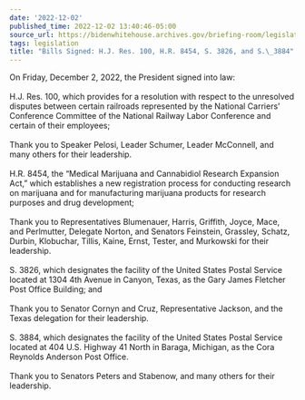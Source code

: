 ```yaml
---
date: '2022-12-02'
published_time: 2022-12-02 13:40:46-05:00
source_url: https://bidenwhitehouse.archives.gov/briefing-room/legislation/2022/12/02/bills-signed-h-j-res-100-h-r-8454-s-3826-and-s-3884/
tags: legislation
title: "Bills Signed: H.J. Res. 100, H.R. 8454, S. 3826, and S.\_3884"
---
```

 
On Friday, December 2, 2022, the President signed into law:  
   
H.J. Res. 100, which provides for a resolution with respect to the
unresolved disputes between certain railroads represented by the
National Carriers’ Conference Committee of the National Railway Labor
Conference and certain of their employees;  
   
Thank you to Speaker Pelosi, Leader Schumer, Leader McConnell, and many
others for their leadership.  
   
H.R. 8454, the “Medical Marijuana and Cannabidiol Research Expansion
Act,” which establishes a new registration process for conducting
research on marijuana and for manufacturing marijuana products for
research purposes and drug development;  
   
Thank you to Representatives Blumenauer, Harris, Griffith, Joyce, Mace,
and Perlmutter, Delegate Norton, and Senators Feinstein, Grassley,
Schatz, Durbin, Klobuchar, Tillis, Kaine, Ernst, Tester, and Murkowski
for their leadership.  
   
S. 3826, which designates the facility of the United States Postal
Service located at 1304 4th Avenue in Canyon, Texas, as the Gary James
Fletcher Post Office Building; and  
   
Thank you to Senator Cornyn and Cruz, Representative Jackson, and the
Texas delegation for their leadership.  
   
S. 3884, which designates the facility of the United States Postal
Service located at 404 U.S. Highway 41 North in Baraga, Michigan, as the
Cora Reynolds Anderson Post Office.  
   
Thank you to Senators Peters and Stabenow, and many others for their
leadership.

